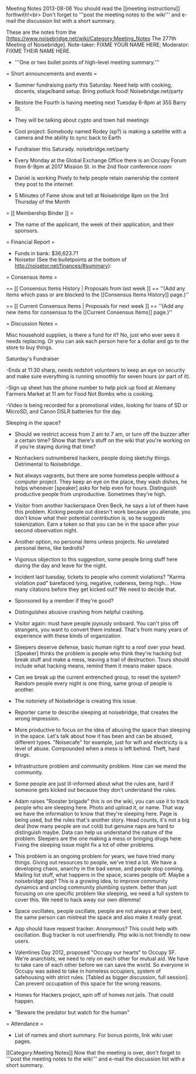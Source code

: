 Meeting Notes 2013-08-06 
 You should read the [[meeting instructions]] forthwith!&lt;br>
Don't forget to '''post the meeting notes to the wiki''' and e-mail the discussion list with a short summary.

These are the notes from the [https://www.noisebridge.net/wiki/Category:Meeting_Notes The 277th Meeting of Noisebridge]. Note-taker: FIXME YOUR NAME HERE; Moderator: FIXME THEIR NAME HERE.
* '''One or two bullet points of high-level meeting summary.'''
 
= Short announcements and events =
* Summer fundraising party this Saturday.  Need help with cooking, docents, stage/band setup. Bring potluck food! Noisebridge.net/party

* Restore the Fourth is having meeting next Tuesday 6-8pm at 355 Barry St.
* They will be talking about cypto and town hall meetings
* Cool project: Somebody named Rodey (sp?) is making a satellite with a camera and the ability to sync back to Earth
* Fundraiser this Saturady. noisebridge.net/party
* Every Monday at the Global Exchange Office there is an Occupy Forum from 6-9pm at 2017 Mission St. in the 2nd floor conference room
* Daniel is working Pively to help people retain ownership the content they post to the internet
* 5 Minutes of Fame show and tell at Noisebridge 8pm on the 3rd Thursday of the Month

= [[ Membership Binder ]] =
* The name of the applicant, the week of their application, and their sponsors.

= Financial Report =
* Funds in bank: $36,623.71
* Noisetor (See the bulletpoints at the bottom of http://noisetor.net/finances/#summary):

= Consensus items =

== [[ Consensus Items History | Proposals from last week ]] ==
''(Add any items which pass or are blocked to the [[Consensus Items History]] page.)''

== [[ Current Consensus Items | Proposals for next week ]] ==
''(Add any new items for consensus to the [[Current Consensus Items]] page.)''

= Discussion Notes =

Misc household supplies, is there a fund for it? No, just who ever sees it needs replacing. Or you can ask each person here for a dollar and go to the store to buy things.


Saturday's Fundraiser

-Ends at 11:30 sharp, needs redshirt volunteers to keep an eye on security and make sure everything is running smoothly for seven hours (or part of it).

-Sign up sheet has the phone number to help pick up food at Alemany Farmers Market at 11 am for Food Not Bombs who is cooking.

-Video is being recorded for a promotional video, looking for loans of SD or MicroSD, and Canon DSLR batteries for the day.


Sleeping in the space?  

- Should we restrict access from 2 am to 7 am, or turn off the buzzer after a certain time? Show that there's stuff on the wiki that you're working on if you're staying during that time? 

- Nonhackers outnumbered hackers, people doing sketchy things. Detrimental to Noisebridge.

- Not always vagrants, but there are some homeless people without a computer project. They keep an eye on the place, they wash dishes, he helps whenever [speaker] asks for help even for hours. Distinguish productive people from unproductive. Sometimes they're high. 

- Visitor from another hackerspace Oren Beck, he says a lot of them have this problem. Kicking people out doesn't work because you alienate, you don't know what their potential contribution is, so he suggests tokenization. Earn a token so that you can be in the space after your second observation night.
- Another option, no personal items unless projects. No unrelated personal items, like bedrolls? 

- Vigorous objection to this suggestion, some people bring stuff here during the day and leave for the night. 

- Incident last tuesday, tickets to people who commit violations? "Karma violation pad" barefaced lying, negative, rudeness, being high... How many citations before they get kicked out? We need to decide that.

- Sponsored by a member if they're good?

- Distinguishes abusive crashing from helpful crashing.

- Visitor again: must have people joyously onboard. You can't piss off strangers, you want to convert them instead. That's from many years of experience with these kinds of organization.

- Sleepers deserve defense, basic human right to a roof over your head. [Speaker] thinks the problem is people who think they're hacking but break stuff and make a mess, leaving a trail of destruction. Tours should include what hacking means, remind them it means maker space. 

- Can we break up the current entrenched group, to reset the system? Random people every night is one thing, same group of people is another.  

- The notoriety of Noisebridge is creating this issue.

- Reporter came to describe sleeping at noisebridge, that creates the wrong impression.

- More productive to focus on the idea of abusing the space than sleeping in the space. Let's talk about how it has been and can be abused, different types. "Noisecafe" for example, just for wifi and electricity is a level of abuse. Compounded when a mess is left behind. Theft, hard drugs.

- Infrastructure problem and community problem. How can we mend the community.

- Some people are just ill-informed about what the rules are, hard if someone gets kicked out because they don't understand the rules.

- Adam raises "Rooster brigade" this is on the wiki, you can use it to track people who are sleeping here. Photo and upload it, or name. That way we have the information to know that they're sleeping here. Page is being used, but the rules that's another story. Head counts, it's not a big deal (how many people are out cold) but genuine naps are hard to distinguish maybe. Data can help us understand the nature of the problem. Sleepers are the one making a mess or bringing drugs here. Fixing the sleeping issue might fix a lot of other problems. 

- This problem is an ongoing problem for years, we have tried many things. Giving out resources to people, we've tried a lot. We have a developing chaos, anarchy in the bad sense, and people stop coming. Mailing list stuff, what happens in the space, scares people off. Maybe a noisebridge app? This is a growing idea, to improve community dynamics and unclog community plumbing system. better than just focusing on one specific problem like sleeping, we need a full system to cover this. We need to hack away our own dilemma!

- Space oscillates, people oscillate, people are not always at their best, the same person can mistreat the space and also make it really great.

- App should have request tracker. Anonymous? This could help with oscillation.  Bug tracker is not userfriendly. Php wiki is not friendly to new users.

- Valentines Day 2012, proposed "Occupy our hearts" to Occupy SF. We're anarchists, we need to rely on each other for mutual aid. We have to take care of each other before we can save the world. So everyone in Occupy was asked to take in homeless occupiers, system of safehousing with strict rules. [Tabled as bigger discussion, full session]. Can prevent occupation of this space for the wrong reasons.

- Homes for Hackers project, spin off of homes not jails. That could happen.

- "Beware the predator but watch for the human"

= Attendance =
* List of names and short summary. For bonus points, link wiki user pages.

[[Category:Meeting Notes]]
Now that the meeting is over, don't forget to '''post the meeting notes to the wiki''' and e-mail the discussion list with a short summary.